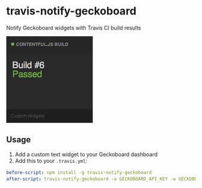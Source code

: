 # travis-notify-geckoboard

Notify Geckoboard widgets with Travis CI build results

![Screenshot](screenshot.png)

## Usage

1. Add a custom text widget to your Geckoboard dashboard
2. Add this to your `.travis.yml`:

``` yaml
before-script: npm install -g travis-notify-geckoboard
after-script: travis-notify-geckoboard -a GECKOBOARD_API_KEY -w GECKOBOARD_WIDGET_KEY
```

